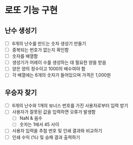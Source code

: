 # 로또 기능 구현

## 난수 생성기

- [ ] 6개의 난수를 만드는 숫자 생성기 만들기
- [ ] 중복되는 번호가 없는지 확인함
- [ ] 숫자를 배열함
- [ ] 생성기가 어레이 수를 생성하는 데 필요한 양을 받음
- [ ] 양은 양의 정수이고 1000의 배수여야 함
- [ ] 각 배열에는 6개의 숫자가 들어있으며 가격은 1,000원

## 우승자 찾기

- [ ] 6개의 난수와 1개의 보너스 번호를 가진 사용자로부터 입력 받기
- [ ] 사용자가 잘못된 값을 입력하면 오류가 발생함
  - [ ] NaN & 음수
  - [ ] 숫자는 1에서 45 사이
- [ ] 사용자 입력을 추첨 번호 및 인쇄 결과와 비교하기
- [ ] 인쇄 수익 (%) 및 승패 결과 출력하기
